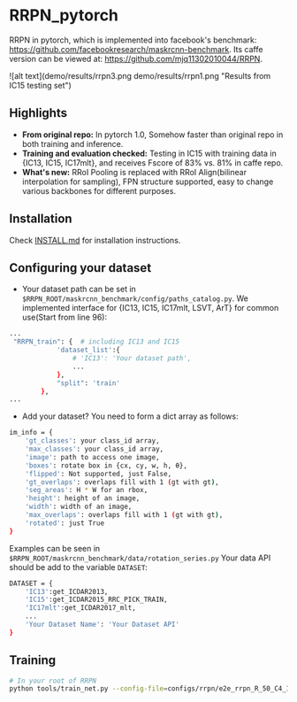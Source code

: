 # RRPN_pytorch
RRPN in pytorch, which is implemented into facebook's benchmark: https://github.com/facebookresearch/maskrcnn-benchmark. 
Its caffe version can be viewed at: https://github.com/mjq11302010044/RRPN.

![alt text](demo/results/rrpn3.png demo/results/rrpn1.png "Results from IC15 testing set")

## Highlights
- **From original repo:** In pytorch 1.0, Somehow faster than original repo in both training and inference.
- **Training and evaluation checked:** Testing in IC15 with training data in {IC13, IC15, IC17mlt}, and receives Fscore of 83% vs. 81% in caffe repo.
- **What's new:** RRoI Pooling is replaced with RRoI Align(bilinear interpolation for sampling), FPN structure supported, easy to change various backbones for different purposes.

## Installation

Check [INSTALL.md](INSTALL.md) for installation instructions.

## Configuring your dataset
- Your dataset path can be set in `$RRPN_ROOT/maskrcnn_benchmark/config/paths_catalog.py`. We implemented interface for {IC13, IC15, IC17mlt, LSVT, ArT} for common use(Start from line 96):
```bash
...
 "RRPN_train": {  # including IC13 and IC15
            'dataset_list':{
                # 'IC13': 'Your dataset path',
                ...
            },
            "split": 'train'
        },
...
```
- Add your dataset?
You need to form a dict array as follows:
```bash
im_info = {
    'gt_classes': your class_id array,
    'max_classes': your class_id array,
    'image': path to access one image,
    'boxes': rotate box in {cx, cy, w, h, θ},
    'flipped': Not supported, just False, 
    'gt_overlaps': overlaps fill with 1 (gt with gt),
    'seg_areas': H * W for an rbox,
    'height': height of an image,
    'width': width of an image,
    'max_overlaps': overlaps fill with 1 (gt with gt),
    'rotated': just True
}
```
Examples can be seen in `$RRPN_ROOT/maskrcnn_benchmark/data/rotation_series.py`
Your data API should be add to the variable `DATASET`:
```bash
DATASET = {
    'IC13':get_ICDAR2013,
    'IC15':get_ICDAR2015_RRC_PICK_TRAIN,
    'IC17mlt':get_ICDAR2017_mlt,
    ...
    'Your Dataset Name': 'Your Dataset API'
}
```

## Training 
```bash
# In your root of RRPN
python tools/train_net.py --config-file=configs/rrpn/e2e_rrpn_R_50_C4_1x_ICDAR13_15_17_trial.yaml
```
